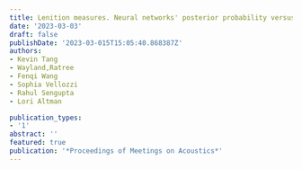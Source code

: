 ```yaml
---
title: Lenition measures. Neural networks' posterior probability versus acoustic cues
date: '2023-03-03'
draft: false
publishDate: '2023-03-015T15:05:40.868387Z'
authors:
- Kevin Tang
- Wayland,Ratree
- Fenqi Wang
- Sophia Vellozzi
- Rahul Sengupta
- Lori Altman

publication_types:
- '1'
abstract: ''
featured: true
publication: '*Proceedings of Meetings on Acoustics*'
---
```

